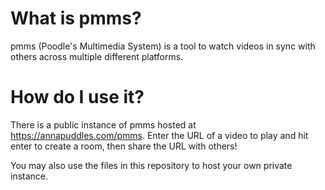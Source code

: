 # What is pmms?

pmms (Poodle's Multimedia System) is a tool to watch videos in sync with others across multiple different platforms.

# How do I use it?

There is a public instance of pmms hosted at https://annapuddles.com/pmms. Enter the URL of a video to play and hit enter to create a room, then share the URL with others!

You may also use the files in this repository to host your own private instance.
